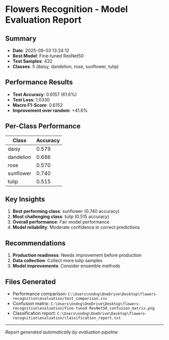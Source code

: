 # Flowers Recognition - Model Evaluation Report

## Summary
- **Date**: 2025-09-03 13:24:12
- **Best Model**: Fine-tuned ResNet50
- **Test Samples**: 432
- **Classes**: 5 (daisy, dandelion, rose, sunflower, tulip)

## Performance Results
- **Test Accuracy**: 0.6157 (61.6%)
- **Test Loss**: 1.0330
- **Macro F1-Score**: 0.6152
- **Improvement over random**: +41.6%

## Per-Class Performance
| Class | Accuracy |
|-------|----------|
| daisy | 0.579 |
| dandelion | 0.686 |
| rose | 0.570 |
| sunflower | 0.740 |
| tulip | 0.515 |

## Key Insights
1. **Best performing class**: sunflower (0.740 accuracy)
2. **Most challenging class**: tulip (0.515 accuracy)
3. **Overall performance**: Fair model performance
4. **Model reliability**: Moderate confidence in correct predictions

## Recommendations
1. **Production readiness**: Needs improvement before production
2. **Data collection**: Collect more tulip samples
3. **Model improvements**: Consider ensemble methods

## Files Generated
- Performance comparison: `C:\Users\nndng\OneDrive\Desktop\flowers-recognition\evaluation/test_comparison.csv`
- Confusion matrix: `C:\Users\nndng\OneDrive\Desktop\flowers-recognition\evaluation/Fine-tuned ResNet50_confusion_matrix.png`
- Classification report: `C:\Users\nndng\OneDrive\Desktop\flowers-recognition\evaluation/classification_report.txt`

---
*Report generated automatically by evaluation pipeline*
